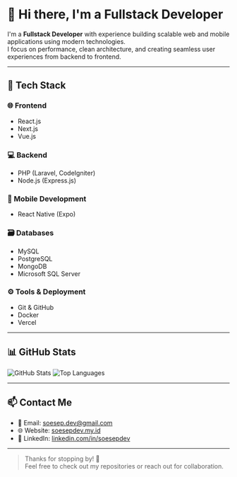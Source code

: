 # 👋 Hi there, I'm a Fullstack Developer

I'm a **Fullstack Developer** with experience building scalable web and mobile applications using modern technologies.  
I focus on performance, clean architecture, and creating seamless user experiences from backend to frontend.

---

## 🧰 Tech Stack

### 🌐 Frontend
- React.js
- Next.js
- Vue.js

### 💻 Backend
- PHP (Laravel, CodeIgniter)
- Node.js (Express.js)

### 📱 Mobile Development
- React Native (Expo)

### 🗃️ Databases
- MySQL
- PostgreSQL
- MongoDB
- Microsoft SQL Server

### ⚙️ Tools & Deployment
- Git & GitHub
- Docker
- Vercel

---

## 📊 GitHub Stats

![GitHub Stats](https://github-readme-stats.vercel.app/api?username=soesepdev&show_icons=true&theme=radical)
![Top Languages](https://github-readme-stats.vercel.app/api/top-langs/?username=soesepdev&layout=compact&theme=radical)

---

## 📫 Contact Me

- 📧 Email: [soesep.dev@gmail.com](mailto:soesep.dev@gmail.com)
- 🌐 Website: [soesepdev.my.id](https://soesepdev.my.id)
- 💼 LinkedIn: [linkedin.com/in/soesepdev](https://linkedin.com/in/soesepdev)

---

> Thanks for stopping by! 🙌  
> Feel free to check out my repositories or reach out for collaboration.
